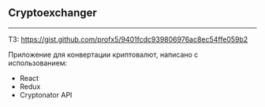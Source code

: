 ## Cryptoexchanger
------
ТЗ: https://gist.github.com/profx5/9401fcdc939806976ac8ec54ffe059b2

Приложение для конвертации криптовалют, написано с использованием:
* React
* Redux
* Cryptonator API
